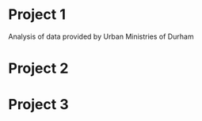 <h1>Project 1</h1>

<body>
Analysis of data provided by Urban Ministries of Durham
</body>

<h1>Project 2</h1>

<h1>Project 3</h1>
